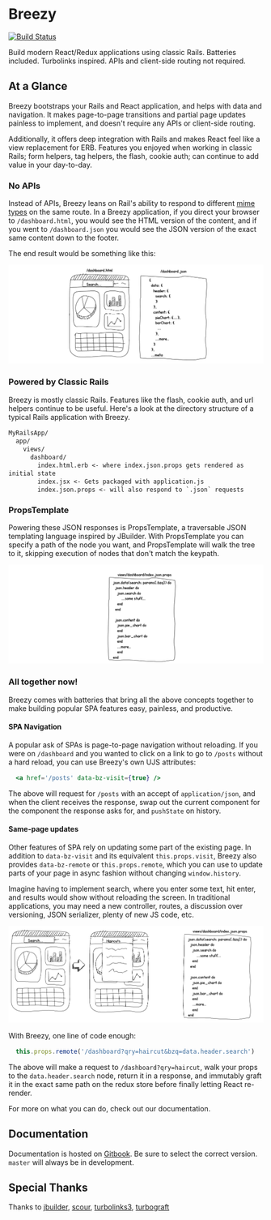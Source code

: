 # Breezy

[![Build Status](https://travis-ci.org/jho406/Breezy.svg?branch=master)](https://travis-ci.org/jho406/Breezy)

Build modern React/Redux applications using classic Rails. Batteries included. Turbolinks inspired. APIs and client-side routing not required.

## At a Glance
Breezy bootstraps your Rails and React application, and helps with data and navigation. It makes page-to-page transitions and partial page updates painless to implement, and doesn't require any APIs or client-side routing.

Additionally, it offers deep integration with Rails and makes React feel like a view replacement for ERB. Features you enjoyed when working in classic Rails; form helpers, tag helpers, the flash, cookie auth; can continue to add value in your day-to-day.


### No APIs

Instead of APIs, Breezy leans on Rail's ability to respond to different [mime types](https://apidock.com/rails/ActionController/MimeResponds/InstanceMethods/respond_to) on the same route. In a Breezy application, if you direct your browser to `/dashboard.html`, you would see the HTML version of the content, and if you went to `/dashboard.json` you would see the JSON version of the exact same content down to the footer.

The end result would be something like this:

![No Apis](docs/images/no_apis.png)

### Powered by Classic Rails
Breezy is mostly classic Rails. Features like the flash, cookie auth, and url helpers continue to be useful. Here's a look at the directory structure of a typical Rails application with Breezy.

```
MyRailsApp/
  app/
    views/
      dashboard/
        index.html.erb <- where index.json.props gets rendered as initial state
        index.jsx <- Gets packaged with application.js
        index.json.props <- will also respond to `.json` requests
```

### PropsTemplate
Powering these JSON responses is PropsTemplate, a traversable JSON templating language inspired by JBuilder. With PropsTemplate you can specify a path of the node you want, and PropsTemplate will walk the tree to it, skipping execution of nodes that don't match the keypath.

![No Apis](docs/images/props_template.png)

### All together now!
Breezy comes with batteries that bring all the above concepts together to make building popular SPA features easy, painless, and productive.

#### SPA Navigation
A popular ask of SPAs is page-to-page navigation without reloading. If you were on `/dashboard` and you wanted to click on a link to go to `/posts` without a hard reload, you can use Breezy's own UJS attributes:

```jsx
  <a href='/posts' data-bz-visit={true} />
```


The above will request for `/posts` with an accept of `application/json`, and when the client receives the response, swap out the current component for the component the response asks for, and `pushState` on history.

#### Same-page updates
Other features of SPA rely on updating some part of the existing page. In addition to `data-bz-visit` and its equivalent `this.props.visit`, Breezy also provides `data-bz-remote` or `this.props.remote`, which you can use to update parts of your page in async fashion without changing `window.history`.

Imagine having to implement search, where you enter some text, hit enter, and results would show without reloading the screen. In traditional applications, you may need a new controller, routes, a discussion over versioning, JSON serializer, plenty of new JS code, etc.

![haircuts](docs/images/haircuts.png)

With Breezy, one line of code enough:

```javascript
  this.props.remote('/dashboard?qry=haircut&bzq=data.header.search')
```

The above will make a request to `/dashboard?qry=haircut`, walk your props to the `data.header.search` node, return it in a response, and immutably graft it in the exact same path on the redux store before finally letting React re-render.

For more on what you can do, check out our documentation.

## Documentation

Documentation is hosted on [Gitbook](https://jho406.gitbook.io/breezy). Be sure to select the correct version. `master` will always be in development.

## Special Thanks

Thanks to [jbuilder](https://github.com/rails/jbuilder), [scour](https://github.com/rstacruz/scour), [turbolinks3](https://github.com/turbolinks/turbolinks-classic), [turbograft](https://github.com/Shopify/turbograft/)
